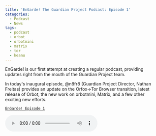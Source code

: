 ```yaml
---
title: 'EnGarde! The Guardian Project Podcast: Episode 1'
categories:
  - Podcast
  - News
tags:
  - podcast
  - orbot
  - orbotmini
  - matrix
  - tor
  - keanu
---
```


EnGarde! is our first attempt at creating a regular podcast, providing updates right from the mouth of the Guardian Project team.

In today's inaugural episode, @n8fr8 (Guardian Project Director, Nathan Freitas) provides an update on the Orfox->Tor Browser transition, latest release of Orbot, the new work on orbotmini, Matrix, and a few other exciting new efforts.

[`EnGarde! Episode 1`](https://guardianproject.info/podcast/EnGardePodcast-GuardianProject-Episode1-20190906.aac)

<audio controls="controls" src="https://guardianproject.info/podcast/EnGardePodcast-GuardianProject-Episode1-20190906.aac)"/>


